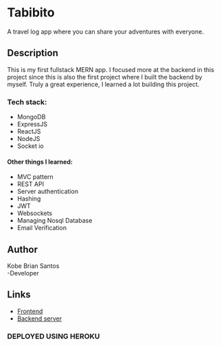  # Tabibito

A travel log app where you can share your adventures with everyone.

## Description

This is my first fullstack MERN app. I focused more at the backend in this project since this is also the first project where
I built the backend by myself. Truly a great experience, I learned a lot building this project.

### Tech stack:

* MongoDB
* ExpressJS
* ReactJS
* NodeJS
* Socket io

#### Other things I learned:

* MVC pattern
* REST API
* Server authentication
* Hashing
* JWT
* Websockets
* Managing Nosql Database
* Email Verification


## Author

Kobe Brian Santos  
-Developer

## Links

* [Frontend](tabibi-to.herokuapp.com)
* [Backend server](tabibit-o.herokuapp.com)

### DEPLOYED USING HEROKU
